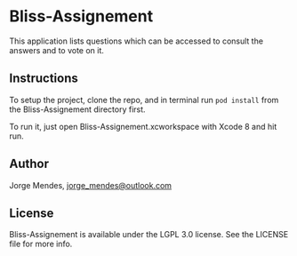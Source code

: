# Bliss-Assignement

This application lists questions which can be accessed to consult the answers and to vote on it.

## Instructions

To setup the project, clone the repo, and in terminal run `pod install` from the Bliss-Assignement directory first.

To run it, just open Bliss-Assignement.xcworkspace with Xcode 8 and hit run.

## Author

Jorge Mendes, jorge_mendes@outlook.com

## License

Bliss-Assignement is available under the LGPL 3.0 license. See the LICENSE file for more info.